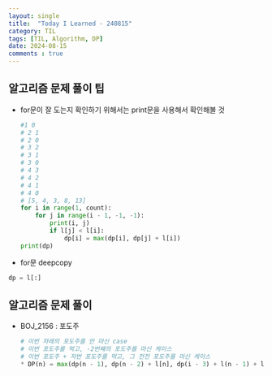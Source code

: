 ```yaml
---
layout: single
title:  "Today I Learned - 240815"
category: TIL
tags: [TIL, Algorithm, DP]
date: 2024-08-15
comments : true
---
```


## 알고리즘 문제 풀이 팁
* for문이 잘 도는지 확인하기 위해서는 print문을 사용해서 확인해볼 것
    ```python
    #1 0
    # 2 1
    # 2 0
    # 3 2
    # 3 1
    # 3 0
    # 4 3
    # 4 2
    # 4 1
    # 4 0
    # [5, 4, 3, 8, 13]
    for i in range(1, count):
        for j in range(i - 1, -1, -1):
            print(i, j)
            if l[j] < l[i]:
                dp[i] = max(dp[i], dp[j] + l[i])
    print(dp)
    ```

* for문 deepcopy
```python
dp = l[:]
```

## 알고리즘 문제 풀이
* BOJ_2156 : 포도주

    ```python
    # 이번 차례의 포도주를 안 마신 case
    # 이번 포도주를 먹고, -2번째의 포도주를 마신 케이스
    # 이번 포도주 + 저번 포도주를 먹고, 그 전전 포도주를 마신 케이스
    * DP(n) = max(dp(n - 1), dp(n - 2) + l[n], dp(i - 3) + l(n - 1) + l(n))
    ```
